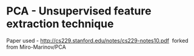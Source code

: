 # PCA - Unsupervised feature extraction technique 

Paper used - http://cs229.stanford.edu/notes/cs229-notes10.pdf
 forked from Miro-Marinov/PCA
